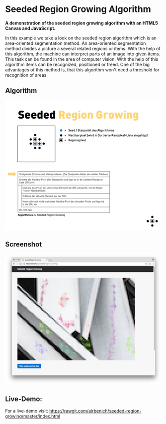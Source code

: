 # Seeded Region Growing Algorithm
**A demonstration of the seeded region growing algorithm with an HTML5 Canvas and JavaScript.**

In this example we take a look on the seeded region algorithm which is an area-oriented segmentation method. An area-oriented segmentation method divides a picture a several related regions or items. With the help of this algorithm, the machine can interpret parts of an image into given items. This task can be found in the area of computer vision. With the help of this algorithm items can be recognized, positioned or freed. One of the big advantages of this method is, that this algorithm won't need a threshold for recognition of areas.

## Algorithm
![image](/algorithm.png?raw=true)

## Screenshot
![image](/screenshot.png?raw=true)

## Live-Demo:
For a live-demo visit:
https://rawgit.com/airbenich/seeded-region-growing/master/index.html
